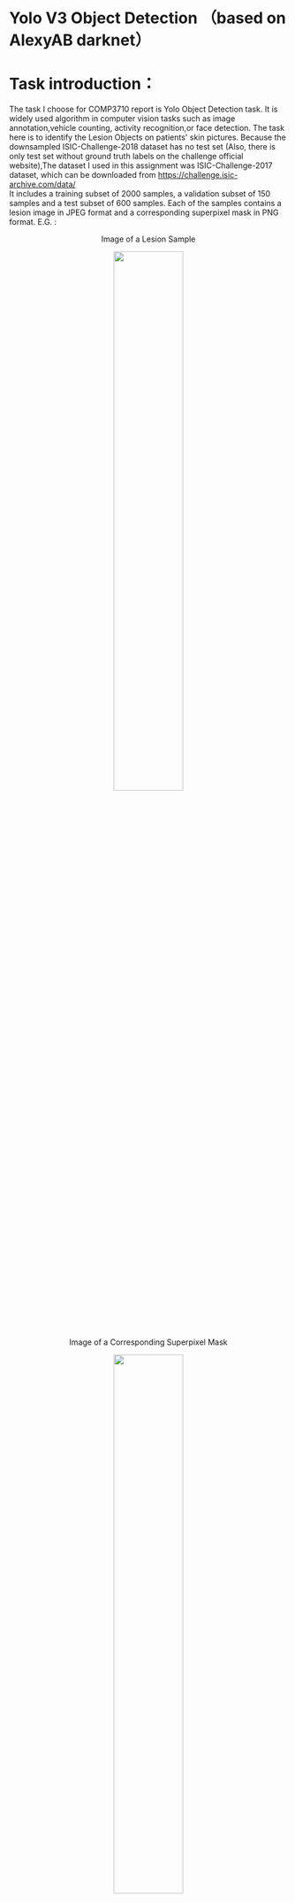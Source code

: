 # Yolo V3 Object Detection （based on AlexyAB darknet）

# Task introduction：
The task I choose for COMP3710 report is Yolo Object Detection task.
It is widely used algorithm in computer vision tasks such as image annotation,vehicle counting, activity recognition,or face detection.
The task here is to identify the Lesion Objects on patients' skin pictures. 
Because the downsampled ISIC-Challenge-2018 dataset has no test set (Also, there is only test set without ground truth labels on the challenge official website),The dataset I used in this assignment was ISIC-Challenge-2017 dataset, which can be downloaded from https://challenge.isic-archive.com/data/  
</n>
It includes a training subset of 2000 samples, a validation subset of 150 samples and a test subset of 600 samples.
Each of the samples contains a lesion image in JPEG format and a corresponding superpixel mask in PNG format.
</n>
E.G. :
</n>
<p align="center">
  Image of a Lesion Sample
</p>
<p align="center">
<img src="https://github.com/slowlier/PatternFlow/blob/156879a9709865f3b9ea5639f414373dd9c72cdc/recognition/S4607867_Jiaqiyu/darknet/data/ISIC_example/ISIC_0000001.jpg" width=50% height=50%>
</p>

</n>


<p align="center">
  Image of a Corresponding Superpixel Mask
</p>
<p align="center">
<img src="https://github.com/slowlier/PatternFlow/blob/156879a9709865f3b9ea5639f414373dd9c72cdc/recognition/S4607867_Jiaqiyu/darknet/data/ISIC_example/ISIC_0000001_segmentation.png" width=50% height=50%>
</p>



# Step1 building environment：

Darknet is an open source neural network framework written in C and CUDA. It is fast, easy to install, and supports CPU and GPU computation.
<p align="center">
  The network Structure of Darknet
</p>
<p align="center">
<img src="https://github.com/slowlier/PatternFlow/blob/e90a19a3986fb5c8888bae01fe3714dc2014098e/recognition/S4607867_Jiaqiyu/pics/darknet_structure.png" width=50% height=50%>
</p>



I have cloned Datknet library from https://github.com/AlexeyAB/darknet (An imporved version over the original darknet).
Also, I have enabled CUDA, CUDNN and OPEN-CV library to accelerate the model with GPU computing.
</n>
I am using Windows10 as OS, so I followed AlexeyAB's tutorial - compile on Windows part.
I attempted to use Cmake GUI to compile darknet, but failed.
Then, I decided to compile darknet using vcpkg. This is the vcpkg compiling recommended by AlexeyAB:

1. Install Visual Studio 2017 or 2019. In case you need to download it, please go here: Visual Studio Community. Remember to install English language pack, this is mandatory for vcpkg!
2. Install CUDA enabling VS Integration during installation.
3. Open Powershell (Start -> All programs -> Windows Powershell) and type these commands:
```
Set-ExecutionPolicy unrestricted -Scope CurrentUser -Force
git clone https://github.com/AlexeyAB/darknet
cd darknet
.\build.ps1 -UseVCPKG -EnableOPENCV -EnableCUDA -EnableCUDNN
```

# Step2 preparing support files： 
I have downloaded ISIC challenge 2017 as the target dataset.
It contains 2000 train samples, 150 validation samples, and 600 test samples.
The ground truth of lesion objects are stored as segmentation shadows. 
So I wrote a couple python script to generate the label files of required input format.
(see these scripts in addons folder)



The darknet also requires us to set some parameters for the network.
Here is the configuration of my yoloV3 network:

<p align="center">
  The Configuration of My YoloV3
</p>
<p align="center">
<img src="https://github.com/slowlier/PatternFlow/blob/a1b43ca1568d70fd927ecb452ee780c38f8f9992/recognition/S4607867_Jiaqiyu/pics/configs.png" width=80% height=80%>
</p>



# Step3 training yoloV3 model：

After setting up all the configurations, we can use the following command to train a yoloV3 model with darknet:
```
./darknet detector train cfg/ISIC_train.data cfg/yolo-ISIC.cfg 
```
If you have a pre-trained weights checkpoint in the backup, you can continue training from it with the command:
```
./darknet detector train cfg/ISIC_train.data cfg/yolo-ISIC.cfg backup/yolo-ISIC_last.weights
```


A graph showing the learning loss curve would be saved in the darknet root folder as:
<p align="center">
  The Loss Curve of Training
</p>
<p align="center">
<img src="https://github.com/slowlier/PatternFlow/blob/8b0c1be2d82c3c35ce1291aef389e0af23c89da0/recognition/S4607867_Jiaqiyu/darknet/backup/attempt4/chart.png" width=70% height=70%>
</p>



The trained weights is stored in [ url  ]
Weights of my previous attempts can also be found at [url]

# Step4 validation on test set:

Darknet has a build-in validation command, which can returns the average IOU ratio and other evaluation metrics.
By editting the map_calc.cmd file in the darknet root folder: 

```
rem # How to calculate mAP (mean average precision)
rem darknet.exe detector map cfg/ISIC_train.data cfg/yolo-ISIC.cfg backup/yolo-ISIC_last.weight -iou_thresh 0.8
darknet.exe detector map cfg/ISIC_train.data cfg/yolo-ISIC.cfg backup/yolo-ISIC_last.weights -iou_thresh 0.8
pause
```
A mAP result on the test set can be calculated.
</n>
</n>
<p align="center">
  The mAP result over 0.5 IOU threshold
</p>
<p align="center">
<img src="https://github.com/slowlier/PatternFlow/blob/79c7f7f3feb69617ad62c6809e62e5e7703b1c5a/recognition/S4607867_Jiaqiyu/pics/my_map_calc.png" width=100% height=100%>
</p>
</n>
<p align="center">
  The mAP result over 0.8 IOU threshold
</p>
<p align="center">
<img src="https://github.com/slowlier/PatternFlow/blob/79c7f7f3feb69617ad62c6809e62e5e7703b1c5a/recognition/S4607867_Jiaqiyu/pics/my_map_calc@0.8.png" width=100% height=100%>
</p>

# Conclusion

The mAP result on 0.8 IOU threshold seems not very ideal. Maybe it is because there are some samples in my dataset which are not so typical to get identified. After all, I chose a bigger dataset than the down-sampled one on BB.   
Also, as I am running darknet on my own device, its GPU memory can only support (batch=72; subdivision=24), but can not support (batch=64, subdivision=16) .  But the training normally takes more than 10 hours, it has a high probability to lose connection if I remotely running the darknet on UQ's lab computer.












